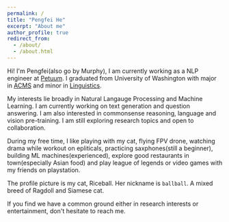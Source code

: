 ```yaml
---
permalink: /
title: "Pengfei He"
excerpt: "About me"
author_profile: true
redirect_from: 
  - /about/
  - /about.html
---
```


Hi! I'm Pengfei(also go by Murphy), I am currently working as a NLP engineer at [Petuum](https://petuum.com/). I graduated from University of Washington with major in [ACMS](https://acms.washington.edu) and minor in [Linguistics](https://acms.washington.edu). 


My interests lie broadly in Natural Langauge Processing and Machine Learning. I am currently working on text generation and question answering. I am also interested in commonsense reasoning, language and vision pre-training. I am still exploring research topics and open to collaboration.


During my free time, I like playing with my cat, flying FPV drone, watching drama while workout on epliticals, practicing saxphones(still a beginner), building ML machines(experienced), explore good restaurants in town(especially Asian food) and play league of legends or video games with my friends on playstation. 

The profile picture is my cat, Riceball. Her nickname is `ballball`.  A mixed breed of Ragdoll and Siamese cat. 

If you find we have a common ground either in research interests or entertainment, don't hesitate to reach me.
